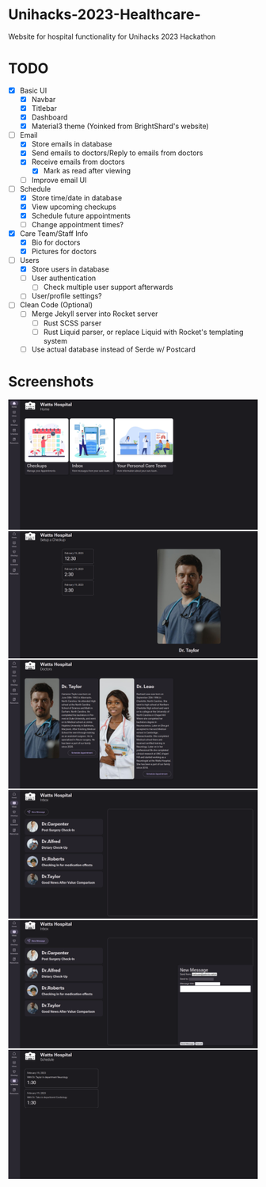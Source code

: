 # Unihacks-2023-Healthcare-
Website for hospital functionality for Unihacks 2023 Hackathon 

# TODO
- [x] Basic UI
    - [x] Navbar
    - [x] Titlebar
    - [x] Dashboard
    - [x] Material3 theme (Yoinked from BrightShard's website)
- [ ] Email
    - [x] Store emails in database
    - [x] Send emails to doctors/Reply to emails from doctors
    - [x] Receive emails from doctors
        - [x] Mark as read after viewing
    - [ ] Improve email UI
- [ ] Schedule
    - [x] Store time/date in database
    - [x] View upcoming checkups
    - [x] Schedule future appointments
    - [ ] Change appointment times?
- [x] Care Team/Staff Info
    - [x] Bio for doctors
    - [x] Pictures for doctors
- [ ] Users
    - [x] Store users in database
    - [ ] User authentication
        - [ ] Check multiple user support afterwards
    - [ ] User/profile settings?
- [ ] Clean Code (Optional)
    - [ ] Merge Jekyll server into Rocket server
        - [ ] Rust SCSS parser
        - [ ] Rust Liquid parser, or replace Liquid with Rocket's templating system
    - [ ] Use actual database instead of Serde w/ Postcard

# Screenshots
![Dashboard](screenshots/dashboard.png)
![Appointment Setup](screenshots/appointment-setup.png)
![Doctor Pages](screenshots/doctor-pages.png)
![Reading Emails](screenshots/email-read.png)
![Sending an Email](screenshots/email-write.png)
![Schedule](screenshots/schedule-view.png)
